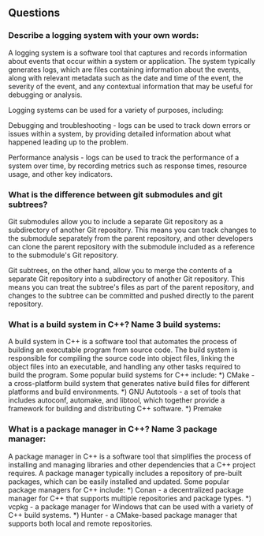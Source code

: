 ## Questions

### Describe a logging system with your own words:
A logging system is a software tool that captures and records information about events that occur within a system or application. The system typically generates logs, which are files containing information about the events, along with relevant metadata such as the date and time of the event, the severity of the event, and any contextual information that may be useful for debugging or analysis.

Logging systems can be used for a variety of purposes, including:

Debugging and troubleshooting - logs can be used to track down errors or issues within a system, by providing detailed information about what happened leading up to the problem.

Performance analysis - logs can be used to track the performance of a system over time, by recording metrics such as response times, resource usage, and other key indicators.

### What is the difference between git submodules and git subtrees?
Git submodules allow you to include a separate Git repository as a subdirectory of another Git repository. This means you can track changes to the submodule separately from the parent repository, and other developers can clone the parent repository with the submodule included as a reference to the submodule's Git repository.

Git subtrees, on the other hand, allow you to merge the contents of a separate Git repository into a subdirectory of another Git repository. This means you can treat the subtree's files as part of the parent repository, and changes to the subtree can be committed and pushed directly to the parent repository. 

### What is a build system in C++? Name 3 build systems:
A build system in C++ is a software tool that automates the process of building an executable program from source code. The build system is responsible for compiling the source code into object files, linking the object files into an executable, and handling any other tasks required to build the program. 
Some popular build systems for C++ include:
*) CMake - 
a cross-platform build system that generates native build files for different platforms and build environments.
*) GNU Autotools - 
a set of tools that includes autoconf, automake, and libtool, which together provide a framework for building and distributing C++ software.
*) Premake

### What is a package manager in C++? Name 3 package manager:
A package manager in C++ is a software tool that simplifies the process of installing and managing libraries and other dependencies that a C++ project requires. A package manager typically includes a repository of pre-built packages, which can be easily installed and updated. 
Some popular package managers for C++ include:
*) Conan - 
a decentralized package manager for C++ that supports multiple repositories and package types.
*) vcpkg - 
a package manager for Windows that can be used with a variety of C++ build systems.
*) Hunter - 
a CMake-based package manager that supports both local and remote repositories.
